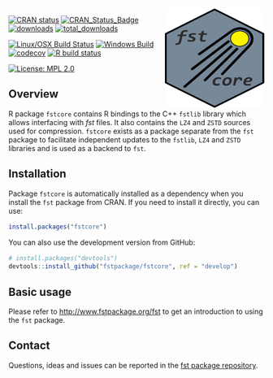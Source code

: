 
<img src="fstcore.png" align="right" height="196" width="196" />

<!-- badges: start -->
  [![CRAN status](https://cranchecks.info/badges/flavor/release/fstcore)](https://cran.r-project.org/web/checks/check_results_fstcore.html)
  [![CRAN\_Status\_Badge](http://www.r-pkg.org/badges/version/fstcore)](https://cran.r-project.org/package=fstcore)
  [![downloads](http://cranlogs.r-pkg.org/badges/fstcore)](http://cran.rstudio.com/web/packages/fstcore/index.html)
  [![total\_downloads](https://cranlogs.r-pkg.org/badges/grand-total/fstcore)](http://cran.rstudio.com/web/packages/fstcore/index.html)

  [![Linux/OSX Build Status](https://travis-ci.com/fstpackage/fstcore.svg?branch=develop)](https://travis-ci.com/fstpackage/fstcore)
  [![Windows Build](https://ci.appveyor.com/api/projects/status/alg12npmm08564v6?svg=true)](https://ci.appveyor.com/project/fstpackage/fstcore)
  [![codecov](https://codecov.io/gh/fstpackage/fstcore/branch/develop/graph/badge.svg)](https://codecov.io/gh/fstpackage/fstcore)
  [![R build status](https://github.com/MarcusKlik/fstcore/workflows/R-CMD-check/badge.svg)](https://github.com/MarcusKlik/fstcore/actions)
<!-- badges: end -->

[![License: MPL 2.0](https://img.shields.io/badge/License-MPL%202.0-brightgreen.svg)](https://opensource.org/licenses/MPL-2.0)


## Overview

R package `fstcore` contains R bindings to the C++ `fstlib` library which allows interfacing with _fst_ files.
It also contains the `LZ4` and `ZSTD` sources used for compression. `fstcore` exists as a package separate from the
`fst` package to facilitate independent updates to the `fstlib`, `LZ4` and `ZSTD` libraries and is used as a
backend to `fst`.


## Installation

Package `fstcore` is automatically installed as a dependency when you install the `fst` package from CRAN.
If you need to install it directly, you can use:

``` r
install.packages("fstcore")
```

You can also use the development version from GitHub:

``` r
# install.packages("devtools")
devtools::install_github("fstpackage/fstcore", ref = "develop")
```

## Basic usage

Please refer to http://www.fstpackage.org/fst to get an introduction to using the `fst` package.


## Contact

Questions, ideas and issues can be reported in the [fst package repository](https://github.com/fstpackage/fst).
